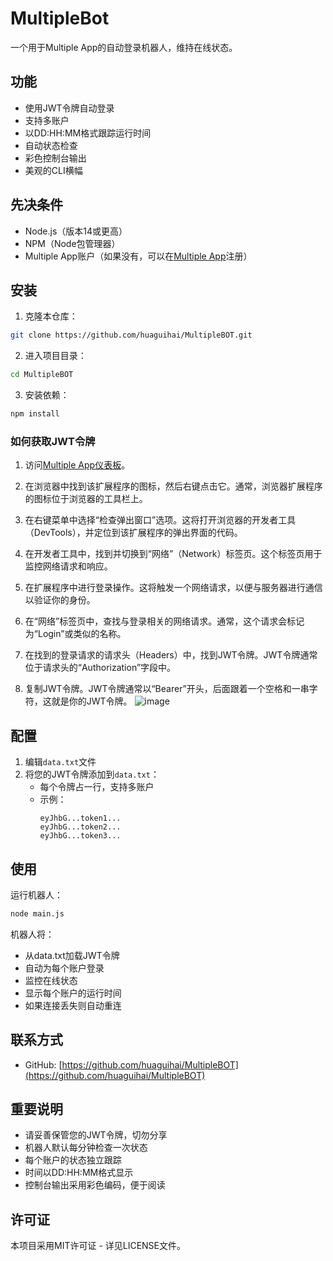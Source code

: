 # MultipleBot

一个用于Multiple App的自动登录机器人，维持在线状态。

## 功能

- 使用JWT令牌自动登录
- 支持多账户
- 以DD:HH:MM格式跟踪运行时间
- 自动状态检查
- 彩色控制台输出
- 美观的CLI横幅

## 先决条件

- Node.js（版本14或更高）
- NPM（Node包管理器）
- Multiple App账户（如果没有，可以在[Multiple App](https://www.app.multiple.cc/#/signup?inviteCode=4pe17iNY)注册）

## 安装

1. 克隆本仓库：

```bash
git clone https://github.com/huaguihai/MultipleBOT.git
```

2. 进入项目目录：

```bash
cd MultipleBOT
```

3. 安装依赖：

```bash
npm install
```

### 如何获取JWT令牌

1. 访问[Multiple App仪表板](https://www.app.multiple.cc)。

2. 在浏览器中找到该扩展程序的图标，然后右键点击它。通常，浏览器扩展程序的图标位于浏览器的工具栏上。

3. 在右键菜单中选择“检查弹出窗口”选项。这将打开浏览器的开发者工具（DevTools），并定位到该扩展程序的弹出界面的代码。

4. 在开发者工具中，找到并切换到“网络”（Network）标签页。这个标签页用于监控网络请求和响应。

5. 在扩展程序中进行登录操作。这将触发一个网络请求，以便与服务器进行通信以验证你的身份。

6. 在“网络”标签页中，查找与登录相关的网络请求。通常，这个请求会标记为“Login”或类似的名称。

7. 在找到的登录请求的请求头（Headers）中，找到JWT令牌。JWT令牌通常位于请求头的“Authorization”字段中。

8. 复制JWT令牌。JWT令牌通常以“Bearer”开头，后面跟着一个空格和一串字符，这就是你的JWT令牌。
![image](https://github.com/user-attachments/assets/12bfd77a-6489-4482-88a4-be5137d03b7e)


## 配置

1. 编辑`data.txt`文件
2. 将您的JWT令牌添加到`data.txt`：
   - 每个令牌占一行，支持多账户
   - 示例：
     ```
     eyJhbG...token1...
     eyJhbG...token2...
     eyJhbG...token3...
     ```

## 使用

运行机器人：

```bash
node main.js
```

机器人将：

- 从data.txt加载JWT令牌
- 自动为每个账户登录
- 监控在线状态
- 显示每个账户的运行时间
- 如果连接丢失则自动重连

## 联系方式

- GitHub: [https://github.com/huaguihai/MultipleBOT](https://github.com/huaguihai/MultipleBOT)

## 重要说明

- 请妥善保管您的JWT令牌，切勿分享
- 机器人默认每分钟检查一次状态
- 每个账户的状态独立跟踪
- 时间以DD:HH:MM格式显示
- 控制台输出采用彩色编码，便于阅读

## 许可证

本项目采用MIT许可证 - 详见LICENSE文件。
